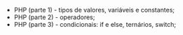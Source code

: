 
* PHP (parte 1) - tipos de valores, variáveis e constantes;
* PHP (parte 2) - operadores;
* PHP (parte 3) - condicionais: if e else, ternários, switch;
